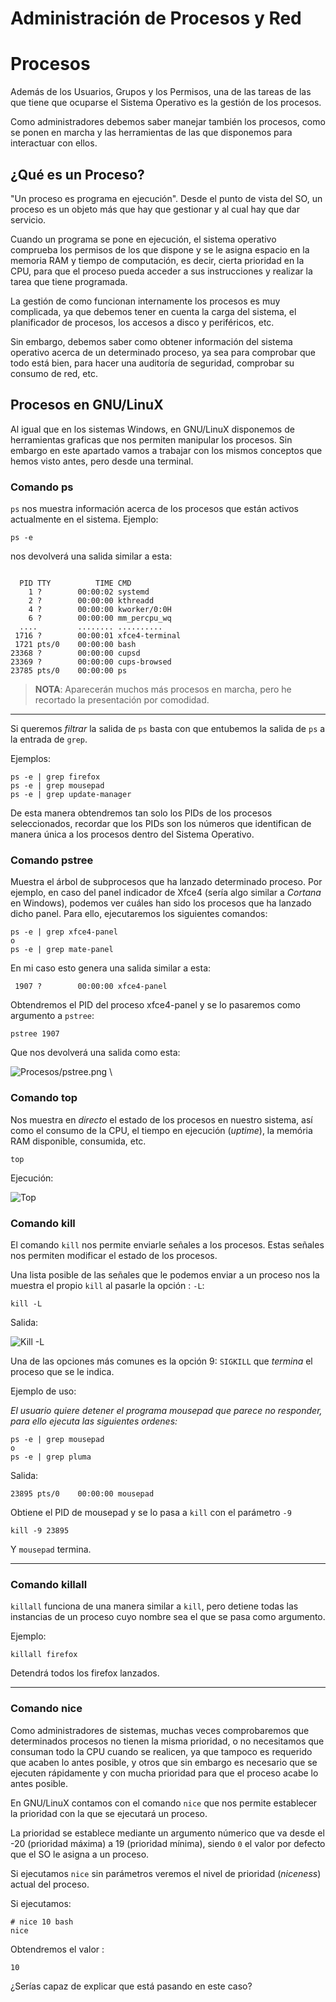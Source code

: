 # Administración de Procesos y Red
# Procesos

Además de los Usuarios, Grupos y los Permisos, una de las tareas de las que tiene que ocuparse el Sistema Operativo es la gestión de los procesos.

Como administradores debemos saber manejar también los procesos, como se ponen en marcha y las herramientas de las que disponemos para interactuar con ellos.

## ¿Qué es un Proceso? 

 "Un  proceso  es  programa en ejecución". Desde el punto de vista del SO, un proceso es un objeto más que hay que gestionar y al cual hay que dar servicio.

Cuando un programa se pone en ejecución, el sistema operativo comprueba los permisos de los que dispone y se le asigna espacio en la memoria RAM y tiempo de computación, es decir, cierta prioridad en la CPU, para que el proceso pueda acceder a sus instrucciones y realizar la tarea que tiene programada.

La gestión de como funcionan internamente los procesos es muy complicada, ya que debemos tener en cuenta la carga del sistema, el planificador de procesos, los accesos a disco y periféricos, etc. 

Sin embargo, debemos saber como obtener información del sistema operativo acerca de un determinado proceso, ya sea para comprobar que todo está bien, para hacer una auditoría de seguridad, comprobar su consumo de red, etc.

## Procesos en GNU/LinuX

Al igual que en los sistemas Windows, en GNU/LinuX disponemos de herramientas graficas que nos permiten manipular los procesos. Sin embargo en este apartado vamos a trabajar con los mismos conceptos que hemos visto antes, pero desde una terminal.

### Comando ps

`ps` nos muestra información acerca de los procesos que están activos actualmente en el sistema. Ejemplo:

`ps -e`

nos devolverá una salida similar a esta:

```shell

  PID TTY          TIME CMD
    1 ?        00:00:02 systemd
    2 ?        00:00:00 kthreadd
    4 ?        00:00:00 kworker/0:0H
    6 ?        00:00:00 mm_percpu_wq
  ....         ........ ..........
 1716 ?        00:00:01 xfce4-terminal
 1721 pts/0    00:00:00 bash
23368 ?        00:00:00 cupsd
23369 ?        00:00:00 cups-browsed
23785 pts/0    00:00:00 ps
```

>**NOTA**: Aparecerán muchos más procesos en marcha, pero he recortado la presentación por comodidad.

-----

Si queremos _filtrar_ la salida de `ps` basta con que entubemos la salida de `ps` a la entrada de `grep`.

Ejemplos:

```shell
ps -e | grep firefox
ps -e | grep mousepad
ps -e | grep update-manager
```

De esta manera obtendremos tan solo los PIDs de los procesos seleccionados, recordar que los PIDs son los números que identifican de manera única a los procesos dentro del Sistema Operativo.

### Comando pstree

Muestra el árbol de subprocesos que ha lanzado determinado proceso. Por ejemplo, en caso del panel indicador de Xfce4 (sería algo similar a _Cortana_ en Windows), podemos ver cuáles han sido los procesos que ha lanzado dicho panel. Para ello, ejecutaremos los siguientes comandos:

```shell
ps -e | grep xfce4-panel
o
ps -e | grep mate-panel
```

En mi caso esto genera una salida similar a esta:

```shell
 1907 ?        00:00:00 xfce4-panel
```

Obtendremos el PID del proceso xfce4-panel y se lo pasaremos como argumento a `pstree`:

```shell
pstree 1907
```

Que nos devolverá una salida como esta:

![Procesos/pstree.png](Procesos/pstree.png)
\ 

### Comando top

Nos muestra en _directo_ el estado de los procesos en nuestro sistema, así como el consumo de la CPU, el tiempo en ejecución (_uptime_), la memória RAM disponible, consumida, etc.

```shell
top
```

Ejecución:

![Top](Procesos/top.png)


### Comando kill

El comando `kill` nos permite enviarle señales a los procesos. Estas señales nos permiten modificar el estado de los procesos.

Una lista posible de las señales que le podemos enviar a un proceso nos la muestra el propio `kill` al pasarle la opción : `-L`:

`kill -L`

Salida:

![Kill -L ](Procesos/kill.png)

Una de las opciones más comunes es la opción 9: `SIGKILL` que _termina_ el proceso que se le indica. 

Ejemplo de uso:

_El usuario quiere detener el programa mousepad que parece no responder, para ello ejecuta las siguientes ordenes:_

```shell
ps -e | grep mousepad
o
ps -e | grep pluma
```

Salida:

```shell
23895 pts/0    00:00:00 mousepad
```

Obtiene el PID de mousepad y se lo pasa a `kill` con el parámetro `-9 `

```shell
kill -9 23895
```

Y `mousepad` termina.

----

### Comando killall

`killall` funciona de una manera similar a `kill`, pero detiene todas las instancias de un proceso cuyo nombre sea el que se pasa como argumento.

Ejemplo:

`killall firefox`

Detendrá todos los firefox lanzados.

----

### Comando nice

Como administradores de sistemas, muchas veces comprobaremos que determinados procesos no tienen la misma prioridad, o no necesitamos que consuman todo la CPU cuando se realicen, ya que tampoco es requerido que acaben lo antes posible, y otros que sin embargo es necesario que se ejecuten rápidamente y con mucha prioridad para que el proceso acabe lo antes posible.

En GNU/LinuX contamos con el comando `nice` que nos permite establecer la prioridad con la que se ejecutará un proceso. 

La prioridad se establece mediante un argumento númerico que va desde el -20 (prioridad máxima) a 19 (prioridad mínima), siendo `0` el valor por defecto que el SO le asigna a un proceso.

Si ejecutamos `nice` sin parámetros veremos el nivel de prioridad (_niceness_) actual del proceso.

Si ejecutamos:

```shell
# nice 10 bash
nice
```

Obtendremos el valor :

`10`

¿Serías capaz de explicar que está pasando en este caso?


